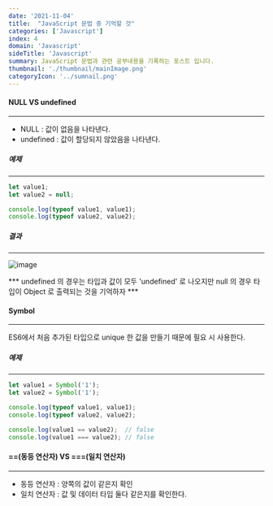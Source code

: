 ```yaml
---
date: '2021-11-04'
title:  "JavaScript 문법 중 기억할 것"
categories: ['Javascript']
index: 4
domain: 'Javascript'
sideTitle: 'Javascript'
summary: JavaScript 문법과 관련 공부내용을 기록하는 포스트 입니다.
thumbnail: './thumbnail/mainImage.png'
categoryIcon: '../sumnail.png'
---
```


#### NULL VS undefined
***
* NULL : 값이 없음을 나타낸다.
* undefined : 값이 할당되지 않았음을 나타낸다.

##### 예제
***
```js
let value1;
let value2 = null;

console.log(typeof value1, value1);
console.log(typeof value2, value2);
```
##### 결과
***
![image](https://user-images.githubusercontent.com/56063287/140332620-9b3809f8-c95c-4343-b086-6a0471771258.png)

*** undefined 의 경우는 타입과 값이 모두 'undefined' 로 나오지만 null 의 경우 타입이 Object 로 출력되는 것을 기억하자 ***

#### Symbol
***

ES6에서 처음 추가된 타입으로 unique 한 값을 만들기 때문에 필요 시 사용한다.

##### 예제
***
```js
let value1 = Symbol('1');
let value2 = Symbol('1');

console.log(typeof value1, value1);
console.log(typeof value2, value2);

console.log(value1 == value2);  // false 
console.log(value1 === value2); // false
```

#### ==(동등 연산자) VS ===(일치 연산자)
***

* 동등 연산자 : 양쪽의 값이 같은지 확인
* 일치 연산자 : 값 및 데이터 타입 둘다 같은지를 확인한다.









